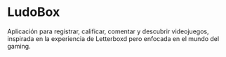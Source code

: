 # LudoBox
Aplicación para registrar, calificar, comentar y descubrir videojuegos, inspirada en la experiencia de Letterboxd pero enfocada en el mundo del gaming.
